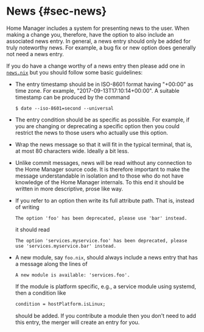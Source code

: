 # News {#sec-news}

Home Manager includes a system for presenting news to the user. When
making a change you, therefore, have the option to also include an
associated news entry. In general, a news entry should only be added for
truly noteworthy news. For example, a bug fix or new option does
generally not need a news entry.

If you do have a change worthy of a news entry then please add one in
[`news.nix`](https://github.com/nix-community/home-manager/blob/master/modules/misc/news.nix)
but you should follow some basic guidelines:

-   The entry timestamp should be in ISO-8601 format having \"+00:00\"
    as time zone. For example, \"2017-09-13T17:10:14+00:00\". A suitable
    timestamp can be produced by the command

    ``` console
    $ date --iso-8601=second --universal
    ```

-   The entry condition should be as specific as possible. For example,
    if you are changing or deprecating a specific option then you could
    restrict the news to those users who actually use this option.

-   Wrap the news message so that it will fit in the typical terminal,
    that is, at most 80 characters wide. Ideally a bit less.

-   Unlike commit messages, news will be read without any connection to
    the Home Manager source code. It is therefore important to make the
    message understandable in isolation and to those who do not have
    knowledge of the Home Manager internals. To this end it should be
    written in more descriptive, prose like way.

-   If you refer to an option then write its full attribute path. That
    is, instead of writing

        The option 'foo' has been deprecated, please use 'bar' instead.

    it should read

        The option 'services.myservice.foo' has been deprecated, please
        use 'services.myservice.bar' instead.

-   A new module, say `foo.nix`, should always include a news entry that
    has a message along the lines of

        A new module is available: 'services.foo'.

    If the module is platform specific, e.g., a service module using
    systemd, then a condition like

    ``` nix
    condition = hostPlatform.isLinux;
    ```

    should be added. If you contribute a module then you don't need to
    add this entry, the merger will create an entry for you.
